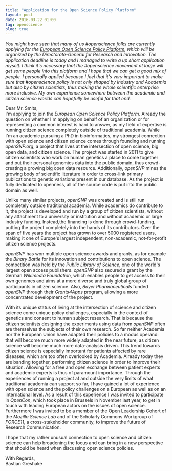 ```yaml
---
title: "Application for the Open Science Policy Platform"
layout: post
date: 2016-03-22 01:00
tag: openscience
blog: true
---
```

*You might have seen that many of us #openscience folks are currently applying for the [European Open Science Policy Platform](http://ec.europa.eu/research/openscience/index.cfm?pg=open-science-policy-platform), which will be organized by the Directorate-General for Research and Innovation. The application deadline is today and I managed to write a up short application myself. I think it's necessary that the #openscience movement at large will get some people into this platform and I hope that we can get a good mix of people. I personally applied because I feel that it's very important to make sure that #openscience policy is not only shaped by Industry and Academia but also by citizen scientists, thus making the whole scientific enterprise more inclusive. My own experience somewhere between the academic and citizen science worlds can hopefully be useful for that end.*

Dear Mr. Smits,<br/>
I'm applying to join the *European Open Science Policy Platform*. Already the question on whether I'm applying on behalf of an organization or for representing a common interest is hard to answer, as my field of expertise is running citizen science completely outside of traditional academia. While I'm an academic pursuing a PhD in bioinformatics, my strongest connection with open science and citizen science comes through founding and running *openSNP.org*, a project that lives at the intersection of open science, big open data, and citizen science.
The project was started in 2011 to give citizen scientists who work on human genetics a place to come together and put their personal genomics data into the public domain, thus crowd-creating a growing big open data resource. Additionally, *openSNP* mines the growing body of scientific literature in order to cross-link primary publications to genetic variations present in our database. As the project is fully dedicated to openness, all of the source code is put into the public domain as well.

Unlike many similar projects, *openSNP* was created and is still run completely outside traditional academia. While academics do contribute to it, the project is developed and run by a group of citizen scientists, without any attachment to a university or institution and without academic or large industry funding. Instead,the financing is done through crowd-funding, putting the project completely into the hands of its contributors. Over the span of five years the project has grown to over 5000 registered users, making it one of Europe's largest independent, non-academic, not-for-profit citizen science projects.

*openSNP* has won multiple open science awards and grants, as for example the *Binary Battle* for its innovation and contributions to open science. The competition was held by the *Public Library of Science*, one of the world's largest open access publishers. *openSNP* also secured a grant by the German *Wikimedia Foundation*, which enables people to get access to their own genomes and aims at a more diverse and truly global group of participants in citizen science. Also, *Bayer Pharmaceuticals* funded *openSNP* through their *Grants4Apps* program, allowing a more concentrated development of the project.

With its unique status of living at the intersection of science and citizen science come unique policy challenges, especially in the context of genetics and consent to human subject research. That is because the citizen scientists designing the experiments using data from *openSNP* often are themselves the subjects of their own research. So far neither Academia nor the European Union have adapted their policies to a modus operandi that will become much more widely adapted in the near future, as citizen science will become much more data-analysis driven. This trend towards citizen science is especially important for patients affected by rare diseases, which are too often overlooked by Academia. Already today they are banding together, performing citizen science in order to improve their situation. Allowing for a free and open exchange between patient experts and academic experts is thus of paramount importance.
Through the experiences of running a project at and outside the very limits of what traditional academia can support so far, I have gained a lot of experience with open science and the policy challenges on a European as well as on an international level. As a result of this experience I was invited to participate in *OpenCon*, which took place in Brussels in November last year, to get in touch with leading European actors on the issues of open science. Furthermore I was invited to be a member of the Open Leadership Cohort of the *Mozilla Science Lab* and of the Scholarly Commons Workgroup of *FORCE11*, a cross-stakeholder community, to improve the future of Research Communication.

I hope that my rather unusual connection to open science and citizen science can help broadening the focus and can bring in a new perspective that should be heard when discussing open science policies.

With Regards,</br>
Bastian Greshake
